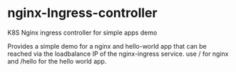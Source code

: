 # nginx-Ingress-controller
K8S Nginx ingress controller for simple apps demo

Provides a simple demo for a nginx and hello-world app that can be reached via the loadbalance IP of the nginx-ingress service.
use <virtual public IP>/ for nginx and <virtual public IP>/hello for the hello world app.
  

